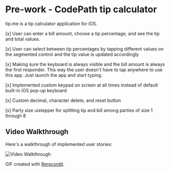 # Pre-work - CodePath tip calculator

tip.me is a tip calculator application for iOS.

[x] User can enter a bill amount, choose a tip percentage, and see the tip and total values.

[x] User can select between tip percentages by tapping different values on the segmented control and the tip value is updated accordingly

[x] Making sure the keyboard is always visible and the bill amount is always the first responder. This way the user doesn't have to tap anywhere to use this app. Just launch the app and start typing.

[x] Implemented custom keypad on screen at all times instead of default built-in iOS pop-up keyboard 

[x] Custom decimal, character delete, and reset button

[x] Party size uistepper for splitting tip and bill among parties of size 1 through 8


## Video Walkthrough

Here's a walkthrough of implemented user stories:

<img src='https://i.imgur.com/03J4F1X.gif' title='Video Walkthrough' width='' alt='Video Walkthrough' />

GIF created with [Rerecordit](https://recordit.co/).

